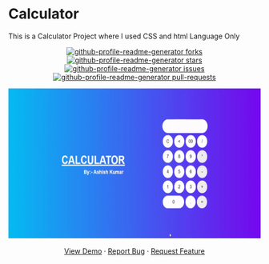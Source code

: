 # Calculator
This is a Calculator Project where I used  CSS and html Language Only<br>
<a href="https://github.com/ashish2030/pacman-Game/fork" target="blank">

<p align="center">
  <img src="https://img.shields.io/github/forks/ashish2030/Calculator?style=flat-square" alt="github-profile-readme-generator forks"/>
</a>
<a href="https://github.com/ashish2030/Calculator/stargazers" target="blank">
<img src="https://img.shields.io/github/stars/ashish2030/Calculator?style=flat-square" alt="github-profile-readme-generator stars"/>
</a>
<a href="https://github.com/ashish2030/pacman-Game/issues" target="blank">
<img src="https://img.shields.io/github/issues/ashish2030/Calculator?style=flat-square" alt="github-profile-readme-generator issues"/>
</a>
<a href="https://github.com/ashish2030/pacman-Game/pulls" target="blank">
<img src="https://img.shields.io/github/issues-pr/ashish2030/Calculator?style=flat-square" alt="github-profile-readme-generator pull-requests"/>
</a>
  </p>
<p align="center"><img src="https://github.com/Ashish2030/Calculator/blob/main/image/calculator_video.gif" width="750px" height="300px"></p>
<p align="center">
    <a href="https://github.com/Ashish2030/pacman-Game" target="blank">View Demo</a>
    ·
    <a href="https://github.com/ashish2030/pacman-Game/issues/new/choose">Report Bug</a>
    ·
    <a href="https://github.com/ashish2030/pacman-Game/issues/new/choose">Request Feature</a>
</p>
